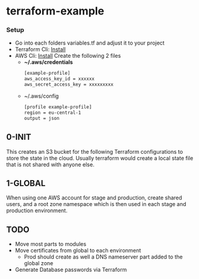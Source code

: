 # terraform-example
 
### Setup

- Go into each folders variables.tf and adjust it to your project
- Terraform Cli: [Install](https://learn.hashicorp.com/tutorials/terraform/install-cli)
- AWS Cli: [Install](https://docs.aws.amazon.com/cli/latest/userguide/getting-started-install.html)
  Create the following 2 files
  - **~/.aws/credentials**
    ```bash
    [example-profile]
    aws_access_key_id = xxxxxx
    aws_secret_access_key = xxxxxxxxx
    ```
  - ~/.aws/config
     ```bash
     [profile example-profile]
     region = eu-central-1
     output = json
     ```

## 0-INIT

This creates an S3 bucket for the following Terraform configurations to store the state in the cloud.
Usually terraform would create a local state file that is not shared with anyone else.

## 1-GLOBAL

When using one AWS account for stage and production, create shared users, and a root zone namespace
which is then used in each stage and production environment.


## TODO
 - Move most parts to modules
 - Move certificates from global to each environment
   - Prod should create as well a DNS nameserver part added to the global zone
 - Generate Database passwords via Terraform
